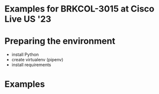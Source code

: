 # Examples for BRKCOL-3015 at Cisco Live US '23

# Preparing the environment

* install Python
* create virtualenv (pipenv)
* install requirements

# Examples
